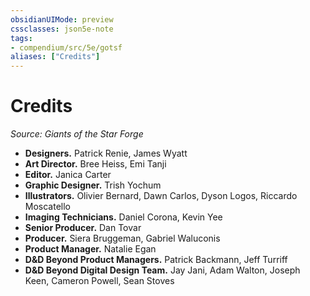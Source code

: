 ```yaml
---
obsidianUIMode: preview
cssclasses: json5e-note
tags:
- compendium/src/5e/gotsf
aliases: ["Credits"]
---
```

# Credits
*Source: Giants of the Star Forge* 

- **Designers.** Patrick Renie, James Wyatt  
- **Art Director.** Bree Heiss, Emi Tanji  
- **Editor.** Janica Carter  
- **Graphic Designer.** Trish Yochum  
- **Illustrators.** Olivier Bernard, Dawn Carlos, Dyson Logos, Riccardo Moscatello  
- **Imaging Technicians.** Daniel Corona, Kevin Yee  
- **Senior Producer.** Dan Tovar  
- **Producer.** Siera Bruggeman, Gabriel Waluconis  
- **Product Manager.** Natalie Egan  
- **D&D Beyond Product Managers.** Patrick Backmann, Jeff Turriff  
- **D&D Beyond Digital Design Team.** Jay Jani, Adam Walton, Joseph Keen, Cameron Powell, Sean Stoves
